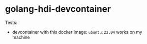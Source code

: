# golang-hdi-devcontainer

Tests:
- devcontainer with this docker image: `ubuntu:22.04` works on my machine